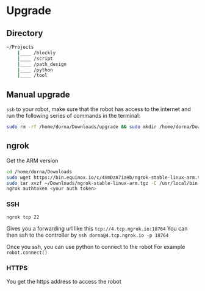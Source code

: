 # Upgrade

## Directory
```bash
~/Projects
	|____ /blockly
	|____ /script
	|____ /path_design
	|____ /python
	|____ /tool	
```

## Manual upgrade
`ssh` to your robot, make sure that the robot has access to the internet and run the following series of commands in the terminal:
```bash
sudo rm -rf /home/dorna/Downloads/upgrade && sudo mkdir /home/dorna/Downloads/upgrade && sudo git clone https://github.com/dorna-robotics/upgrade.git /home/dorna/Downloads/upgrade && cd /home/dorna/Downloads/upgrade && sudo sh setup_0.sh
```

## ngrok
Get the ARM version

```bash
cd /home/dorna/Downloads
sudo wget https://bin.equinox.io/c/4VmDzA7iaHb/ngrok-stable-linux-arm.tgz
sudo tar xvzf ~/Downloads/ngrok-stable-linux-arm.tgz -C /usr/local/bin
ngrok authtoken <your auth token>
```
### SSH
```bash
ngrok tcp 22
```
Gives you a forwarding url like this `tcp://4.tcp.ngrok.io:18764`
You can then ssh to the controller by `ssh dorna@4.tcp.ngrok.io -p 18764`

Once you ssh, you can use python to connect to the robot
For example `robot.connect()`

### HTTPS
You get the https address to access the robot